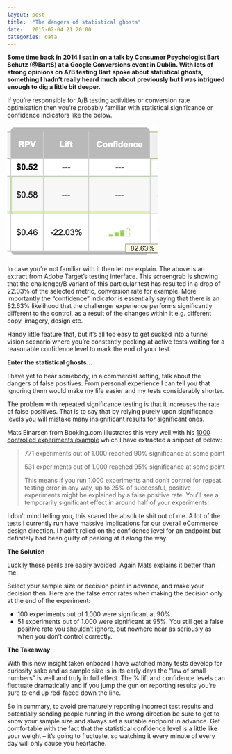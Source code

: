 ```yaml
---
layout: post
title:  "The dangers of statistical ghosts"
date:   2015-02-04 21:20:00
categories: data
---
```

**Some time back in 2014 I sat in on a talk by Consumer Psychologist Bart Schutz (@BartS) at a Google Conversions event in Dublin. With lots of strong opinions on A/B testing Bart spoke about statistical ghosts, something I hadn’t really heard much about previously but I was intrigued enough to dig a little bit deeper.**

If you’re responsible for A/B testing activities or conversion rate optimisation then you’re probably familiar with statistical significance or confidence indicators like the below.

![Confidence Indicator](/assets/confidence.png)

In case you’re not familiar with it then let me explain. The above is an extract from Adobe Target’s testing interface. This screengrab is showing that the challenger/B variant of this particular test has resulted in a drop of 22.03% of the selected metric, conversion rate for example. More importantly the “confidence” indicator is essentially saying that there is an 82.63% likelihood that the challenger experience performs significantly different to the control, as a result of the changes within it e.g. different copy, imagery, design etc.

Handy little feature that, but it’s all too easy to get sucked into a tunnel vision scenario where you’re constantly peeking at active tests waiting for a reasonable confidence level to mark the end of your test.

**Enter the statistical ghosts…**

I have yet to hear somebody, in a commercial setting, talk about the dangers of false positives. From personal experience I can tell you that ignoring them would make my life easier and my tests considerably shorter.

The problem with repeated significance testing is that it increases the rate of false positives. That is to say that by relying purely upon significance levels you will mistake many insignificant results for significant ones.

Mats Einarsen from Booking.com illustrates this very well with his [1000 controlled experiments example](http://blog.booking.com/is-your-ab-testing-effort-just-chasing-statistical-ghosts.html) which I have extracted a snippet of below:

>771 experiments out of 1.000 reached 90% significance at some point
>
>531 experiments out of 1.000 reached 95% significance at some point
>
>This means if you run 1.000 experiments and don’t control for repeat testing error in any way, up to 25% of successful, positive experiments might be explained by a false positive rate. You’ll see a temporarily significant effect in around half of your experiments!

I don’t mind telling you, this scared the absolute shit out of me. A lot of the tests I currently run have massive implications for our overall eCommerce design direction. I hadn’t relied on the confidence level for an endpoint but definitely had been guilty of peeking at it along the way.

**The Solution**

Luckily these perils are easily avoided. Again Mats explains it better than me:

Select your sample size or decision point in advance, and make your decision then. Here are the false error rates when making the decision only at the end of the experiment:

- 100 experiments out of 1.000 were significant at 90%.
- 51 experiments out of 1.000 were significant at 95%.
You still get a false positive rate you shouldn’t ignore, but nowhere near as seriously as when you don’t control correctly.

**The Takeaway**

With this new insight taken onboard I have watched many tests develop for curiosity sake and as sample size is in its early days the “law of small numbers” is well and truly in full effect. The % lift and confidence levels can fluctuate dramatically and if you jump the gun on reporting results you’re sure to end up red-faced down the line.

So in summary, to avoid prematurely reporting incorrect test results and potentially sending people running in the wrong direction be sure to get to know your sample size and always set a suitable endpoint in advance. Get comfortable with the fact that the statistical confidence level is a little like your weight – it’s going to fluctuate, so watching it every minute of every day will only cause you heartache.
